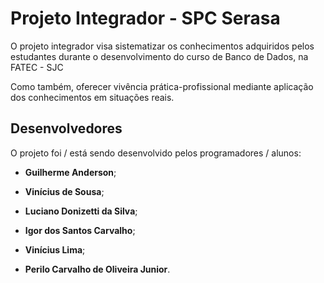 # Projeto Integrador - SPC Serasa

O projeto integrador visa sistematizar os conhecimentos adquiridos pelos estudantes durante o desenvolvimento do curso de Banco de Dados, na FATEC - SJC

Como também, oferecer vivência prática-profissional mediante aplicação dos conhecimentos em situações reais.


## Desenvolvedores

O projeto foi / está sendo desenvolvido pelos programadores / alunos:

- **Guilherme Anderson**;

- **Vinícius de Sousa**;

- **Luciano Donizetti da Silva**;

- **Igor dos Santos Carvalho**;

- **Vinícius Lima**;

- **Perilo Carvalho de Oliveira Junior**.

